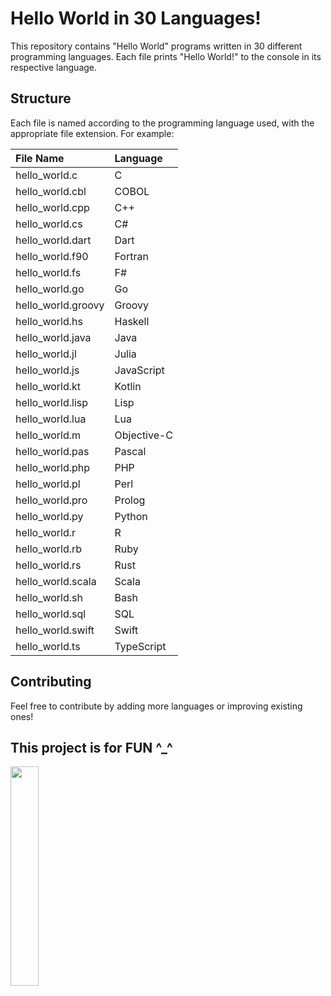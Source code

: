 # Hello World in 30 Languages!

This repository contains "Hello World" programs written in 30 different programming languages. Each file prints "Hello World!" to the console in its respective language.

## Structure
Each file is named according to the programming language used, with the appropriate file extension. For example:

| File Name         | Language     |
|:------------------|:-------------|
| hello_world.c     | C            |
| hello_world.cbl   | COBOL        |
| hello_world.cpp   | C++          |
| hello_world.cs    | C#           |
| hello_world.dart  | Dart         |
| hello_world.f90   | Fortran      |
| hello_world.fs    | F#           |
| hello_world.go    | Go           |
| hello_world.groovy| Groovy       |
| hello_world.hs    | Haskell      |
| hello_world.java  | Java         |
| hello_world.jl    | Julia        |
| hello_world.js    | JavaScript   |
| hello_world.kt    | Kotlin       |
| hello_world.lisp  | Lisp         |
| hello_world.lua   | Lua          |
| hello_world.m     | Objective-C  |
| hello_world.pas   | Pascal       |
| hello_world.php   | PHP          |
| hello_world.pl    | Perl         |
| hello_world.pro   | Prolog       |
| hello_world.py    | Python       |
| hello_world.r     | R            |
| hello_world.rb    | Ruby         |
| hello_world.rs    | Rust         |
| hello_world.scala | Scala        |
| hello_world.sh    | Bash         |
| hello_world.sql   | SQL          |
| hello_world.swift | Swift        |
| hello_world.ts    | TypeScript   |

## Contributing
Feel free to contribute by adding more languages or improving existing ones!

## This project is for FUN ^_^
<img src="https://media0.giphy.com/media/v1.Y2lkPTc5MGI3NjExNmcxNDg4cXlja3RxY2Z5anE5YmF6aGQ4NDBoMHBzcTNiemZ2ZzF5dCZlcD12MV9pbnRlcm5hbF9naWZfYnlfaWQmY3Q9Zw/xUA7b7O3atoEknirKg/giphy.gif" width=30%> 
